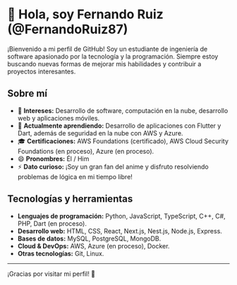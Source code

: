 # 👋 Hola, soy Fernando Ruiz (@FernandoRuiz87)

¡Bienvenido a mi perfil de GitHub! Soy un estudiante de ingeniería de software apasionado por la tecnología y la programación. Siempre estoy buscando nuevas formas de mejorar mis habilidades y contribuir a proyectos interesantes.

## Sobre mí
- 👀 **Intereses:** Desarrollo de software, computación en la nube, desarrollo web y aplicaciones móviles.
- 🌱 **Actualmente aprendiendo:** Desarrollo de aplicaciones con Flutter y Dart, además de seguridad en la nube con AWS y Azure.
- 🎓 **Certificaciones:** AWS Foundations (certificado), AWS Cloud Security Foundations (en proceso), Azure (en proceso).
- 😄 **Pronombres:** Él / Him
- ⚡ **Dato curioso:** ¡Soy un gran fan del anime y disfruto resolviendo problemas de lógica en mi tiempo libre!

## Tecnologías y herramientas
- **Lenguajes de programación:** Python, JavaScript, TypeScript, C++, C#, PHP, Dart (en proceso).
- **Desarrollo web:** HTML, CSS, React, Next.js, Nest.js, Node.js, Express.
- **Bases de datos:** MySQL, PostgreSQL, MongoDB.
- **Cloud & DevOps:** AWS, Azure (en proceso), Docker.
- **Otras tecnologías:** Git, Linux.

---

¡Gracias por visitar mi perfil! 🚀
